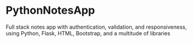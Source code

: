 # PythonNotesApp
 Full stack notes app with authentication, validation, and responsiveness, using Python, Flask, HTML, Bootstrap, and a multitude of libraries
